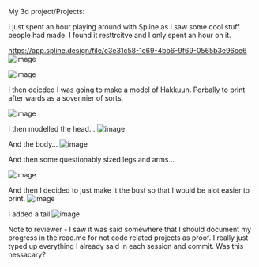 My 3d project/Projects:


I just spent an hour playing around with Spline as I saw some cool stuff people had made. I found it resttrcitve and I only spent an hour on it.

https://app.spline.design/file/c3e31c58-1c69-4bb6-9f69-0565b3e96ce6 
![image](https://github.com/SilverCanvas72/3D/assets/173105295/8709e7c3-f3a8-4b6b-875d-2df136842863)

![image](https://github.com/SilverCanvas72/3D/assets/173105295/a9efbec2-6dc8-42e0-8e84-4fe29b44be1d)

I then deicded I was going to make a model of Hakkuun. Porbally to print after wards as a sovennier of sorts.

![image](https://github.com/SilverCanvas72/3D/assets/173105295/e1e9a2ce-9a47-4102-a4a3-c5ab1940793a)

I then modelled the head...
![image](https://github.com/SilverCanvas72/3D/assets/173105295/ab3c5182-eb65-49a5-99b0-94446b1cd55e)

And the body...
![image](https://github.com/SilverCanvas72/3D/assets/173105295/cc242fb8-9c70-41e5-871b-63346a053701)

And then some questionably sized legs and arms...

![image](https://github.com/SilverCanvas72/3D/assets/173105295/36f78fc8-a4be-4ee3-8a05-ca2bcbfe3ee3)

And then I decided to just make it the bust so that I would be alot easier to print.
![image](https://github.com/SilverCanvas72/3D/assets/173105295/8199e3de-156c-4ea3-a989-580d6935a60f)

I added a tail
![image](https://github.com/SilverCanvas72/3D/assets/173105295/933f7d2b-71ac-46fe-901a-ea02896951c2)





Note to reviewer - I saw it was said somewhere that I should document my progress in the read.me for not code related projects as proof.
I really just typed up everything I already said in each session and commit. Was this nessacary?










